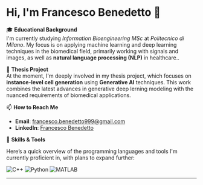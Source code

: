 # Hi, I'm Francesco Benedetto 👋

🎓 **Educational Background**  
I'm currently studying *Information Bioengineering MSc* at *Politecnico di Milano*. My focus is on applying machine learning and deep learning techniques in the biomedical field, primarily working with signals and images, as well as **natural language processing (NLP)** in healthcare..

🧪 **Thesis Project**  
At the moment, I'm deeply involved in my thesis project, which focuses on **instance-level cell generation** using **Generative AI** techniques. This work combines the latest advances in generative deep lerning modeling with the nuanced requirements of biomedical applications.

📫 **How to Reach Me**  
- **Email**: [francesco.benedetto999@gmail.com](mailto:francesco.benedetto999@gmail.com)
- **LinkedIn**: [Francesco Benedetto](https://www.linkedin.com/in/francesco-benedetto-b3205529a/)

💼 **Skills & Tools**

Here’s a quick overview of the programming languages and tools I'm currently proficient in, with plans to expand further:

![C++](https://img.shields.io/badge/-C++-00599C?style=for-the-badge&logo=c%2B%2B&logoColor=white)
![Python](https://img.shields.io/badge/-Python-3776AB?style=for-the-badge&logo=python&logoColor=white)
![MATLAB](https://img.shields.io/badge/-MATLAB-0076A8?style=for-the-badge&logo=mathworks&logoColor=white)

---



<!---
FrancescoBenedetto99/FrancescoBenedetto99 is a ✨ special ✨ repository because its `README.md` (this file) appears on your GitHub profile.
You can click the Preview link to take a look at your changes.
--->
